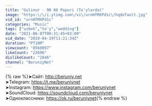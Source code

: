 ```yaml
---
title: "Gulinur - 90 80 Popuri (To'ylarda)"
image: "https:\/\/i.ytimg.com\/vi\/urnHfMXPd1c\/hqdefault.jpg"
vid_id: "urnHfMXPd1c"
categories: "Music"
tags: ["uzbek","to'y","wedding"]
date: "2021-06-07T00:31:45+03:00"
vid_date: "2019-04-19T11:21:34Z"
duration: "PT10M"
viewcount: "8560097"
likeCount: "22690"
dislikeCount: "2846"
channel: "BeruniyNet"
---
```

{% raw %}➤Cайт: <a rel="nofollow" target="blank" href="http://beruniy.net">http://beruniy.net</a> <br />➤Telegram: <a rel="nofollow" target="blank" href="https://t.me/beruniynet">https://t.me/beruniynet</a> <br />➤Instagram: <a rel="nofollow" target="blank" href="https://www.instagram.com/beruniynet">https://www.instagram.com/beruniynet</a> <br />➤SoundCloud: <a rel="nofollow" target="blank" href="https://soundcloud.com/beruniynet">https://soundcloud.com/beruniynet</a> <br />➤Одноклассники: <a rel="nofollow" target="blank" href="https://ok.ru/beruniynet">https://ok.ru/beruniynet</a>{% endraw %}
